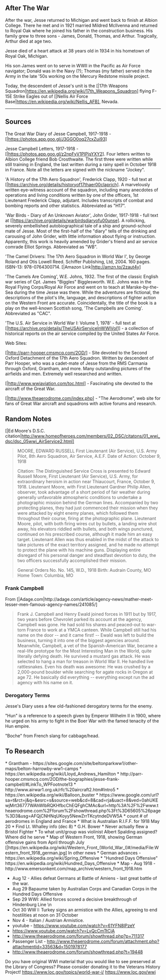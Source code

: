 <h2> After The War </h2>
After the war, Jesse returned to Michigan and went back to finish at Albion College. There he met and in 1921 married Mildred McIlvenna and returned to Royal Oak where he joined his father in the construction business. His family grew to three sons - James, Donald, Thomas, and Arthur. Tragically, Arthur died at age two.

Jesse died of a heart attack at 38 years old in 1934 in his hometown of Royal Oak, Michigan.

His son James went on to serve in WWII in the Pacific as Air Force navigator; Donald was in the Navy (?); Thomas (my father) served in the Army in the late '50s working on the Mercury Redstone missile project.

Today, the descendent of Jesse's unit is the [|17th Weapons Squadron|https://en.wikipedia.org/wiki/17th_Weapons_Squadron] flying F-15E Strike Eagles out of [|Nellis Air Force Base|https://en.wikipedia.org/wiki/Nellis_AFB], Nevada.
<hr>

<h2> Sources </h2>

The Great War Diary of Jesse Campbell, 1917-1918 - [|https://photos.app.goo.gl/J3GGO0oq27cxZui93]

Jesse Campbell Letters, 1917-1918 - [|https://photos.app.goo.gl/z2npFyV1PIPjsYXY2]. Four letters written to Albion College friend Bob Crosthwaite. The first three were written while still training in England, the last written during a rainy spell in October 1918 in France. Note all the letters are signed with the nickname "Jockey".

'A History of the 17th Aero Squadron', Frederick Clapp, 1920 - full text at [|https://archive.org/details/historyof17thaer00claprich]. A marvelously written eye-witness account of the squadron, including many anecdotes of operations and living conditions written by one of the officers, 1st Lieutenant Frederick Clapp, adjutant. Includes transcripts of combat and bombing reports and other statistics. Abbreviated as "H17".

'War Birds - Diary of An Unknown Aviator', John Grider, 1917-1918 - full text at [|https://archive.org/details/warbirdsdiaryofu00unse]. A rollicking, severely embellished autobiographical tale of a ship and ground-school mate of Jesse. Most of the first-half of the "diary" tells of the drinking and carousing of John Grider, with little information about flying or instruction. Apparently, this work is heavily amended by Grider's friend and air service comrade Elliot Springs. Abbreviated as "WB".

'The Camel Drivers: The 17th Aero Squadron in World War I', by George Roland and Otis Lowell Reed. Schiffer Publishing, Ltd, 2004. 160 pages. ISBN-13: 978-0764300714. [|Amazon Link|http://amzn.to/2zaut4y]

'The Camels Are Coming', W.E. Johns, 1932. The first of the classic English war series of Cpt. James "Biggles" Bigglesworth. W.E. Johns was in the Royal Flying Corps/Royal Air Force and went on to teach at Marske-by-the-Sea during the time Jesse was there. While the adventures are fictional, the descriptions of the pilot's life, language, and descriptions of fighter action on the Western Front are accurate. Coincidentally, the title of the book is a play on the well-known Scottish song, 'The Campbells are Coming'. Abbreviated as "CAC".

'The U.S. Air Service in World War I: Volume 1, 1978' - full text at [|https://archive.org/details/TheUSAirServiceInWWIVol1] - a collection of historical reports on the air service compiled by the United States Air Force.

Web Sites:

[|http://parr-hooper.cmsmcq.com/2OD/] - Site devoted to the Second Oxford Detachment of the 17th Aero Squadron. Written by descendent of Parr Hooper, who was a cadet-mate of Jesse from the RMS Carmania through Oxford, Grantham, and more. Many outstanding pictures of the airfields and men. Extremely well researched and written.

[|http://www.wwiaviation.com/toc.html] - Fascinating site devoted to the aircraft of the Great War.

[|http://www.theaerodrome.com/index.php] - "The Aerodrome", web site for fans of Great War aircraft and squadrons with active forums and research.

<h2> Random Notes </h2>

[|Ed Moore's D.S.C. citation|http://www.homeofheroes.com/members/02_DSC/citatons/01_wwi_dsc/dsc_05wwi_AirService2.html]
<blockquote>
MOORE, EDWARD RUSSELL
First Lieutenant (Air Service), U.S. Army
Pilot, 8th Aero Squadron, Air Service, A.E.F.
Date of Action: October 9, 1918

Citation:
The Distinguished Service Cross is presented to Edward Russell Moore, First Lieutenant (Air Service), U.S. Army, for extraordinary heroism in action near Thiaucourt, France, October 9, 1918. Lieutenant Moore, with First Lieutenant Gardner Philip Allen, observer, took advantage of a short period of fair weather during generally unfavorable atmospheric conditions to undertake a photographic mission behind the German lines. Accompanied by two protecting planes, they had just commenced their mission when they were attacked by eight enemy planes, which followed them throughout their course, firing at the photographic plane. Lieutenant Moore, pilot, with both firing wires cut by bullets, a landing wire shot away, his elevators riddled with bullets, and both wings punctured, continued on his prescribed course, although it made him an easy target. Lieutenant Allen was thus enabled in the midst of the attack to take pictures of the exact territory assigned, and he made no attempt to protect the plane with his machine guns. Displaying entire disregard of his personal danger and steadfast devotion to duty, the two officers successfully accomplished their mission.

General Orders No. No. 145, W.D., 1918
Birth: Audrain County, MO
Home Town: Columbia, MO
</blockquote>

<h3> Frank Campbell </h3>
From [|Adage.com|http://adage.com/article/agency-news/mather-meet-lesser-men-famous-agency-names/241085/]

<blockquote>
Frank J. Campbell and Henry Ewald joined forces in 1911 but by 1917, two years before Chevrolet parked its account at the agency, Campbell was gone. He had sold his shares and peaced-out to war-torn France to work at a YMCA canteen. While Campbell still had his name on the door -- and it came first! -- Ewald was left to build the business, turning it into one of the biggest agencies around. Meanwhile, Campbell, a vet of the Spanish-American War, became a real-life prototype for the Most Interesting Man in the World, quite literally defying death. He survived a mustard gas attack. He was selected to hang a man for treason in World War II. He handled live rattlesnakes. Even his death was awesome: He was crushed by a 2,000-pound boulder while searching for agate rocks in Oregon at age 72. He basically did everything -- everything except run the ad agency with his name on it.
</blockquote>

<h3> Derogatory Terms </h3>

Jesse's Diary uses a few old-fashioned derogatory terms for the enemy.

"Hun" is a reference to a speech given by Emperor Wilhelm II in 1900, where he urged on his army to fight in the Boer War with the famed tenacity of the Hun empire.

"Boche" from French slang for cabbage/head.

<h2> To Research </h2>
* Grantham - https://sites.google.com/site/beltonparkww1/other-maps/belton-harrowby-ww1-camps
* https://en.wikipedia.org/wiki/Lloyd_Andrews_Hamilton
* http://parr-hooper.cmsmcq.com/2OD/the-biographies/jesse-frank-campbell/#LinkTo_WPFootnote13
* http://www.airwar1.org.uk/rfc%20aircraft2.htm#Intro5
* https://en.wikipedia.org/wiki/Balloon_buster
* https://www.google.com/url?sa=t&rct=j&q=&esrc=s&source=web&cd=8&cad=rja&uact=8&ved=0ahUKEwjMrt36777WAhWIbRQKHfbcChEQFghCMAc&url=http%3A%2F%2Fwww.theaerodrome.com%2Fforum%2Fshowthread.php%3Ft%3D65605%26page%3D3&usg=AFQjCNHNqUKoyy5NewZrrTKcytndeDVW5A
* count # of aerodromes in England and France
* What is Australian R.I.F.F. for 1918 May 20
* Find Lt. Whalley info (dec 8)
* G.H. Bower
* Never actually flew a Bristol Fighter
* To what unit/group was violinist Albert Spalding assigned? Where did he serve
* Map of Western Front, 1918, showing German offensive gains from April through July [|https://en.wikipedia.org/wiki/Western_Front_(World_War_I)#/media/File:Western_front_1918_german.jpg]
In other news
* German advances - https://en.wikipedia.org/wiki/Spring_Offensive
* "Hundred Days Offensive" https://en.wikipedia.org/wiki/Hundred_Days_Offensive
* Map - Aug 1918 - http://www.emersonkent.com/map_archive/western_front_1918.htm

* Aug 12 - Allies defeat Germans at Battle of Amiens - last great battle of the war.
* Aug 29 Bapaume taken by Australian Corps and Canadian Corps in the Hundred Days Offensive
* Sep 29 WWI: Allied forces scored a decisive breakthrough of Hindenburg Line \n
* Oct 30 WW I: Turkey signs an armistice with the Allies, agreeing to end hostilities at noon on 31 October
* Nov 4 - Italian / Austrian Armistice.
* youtube - https://www.youtube.com/watch?v=61YFN8IPzeY
* https://www.youtube.com/watch?v=LvQcCmTtCjA
* http://www.theaerodrome.com/forum/showthread.php?p=711317
* Passenger List - http://www.theaerodrome.com/forum/attachment.php?attachmentid=33563&d=1501978177
*  http://www.theaerodrome.com/forum/showthread.php?t=19448

Do you have original WWI material that you would like to see preserved at the Library of Congress? Please consider donating it to the Veterans History Project!
https://www.loc.gov/topics/world-war-i/
https://www.loc.gov/wwi
